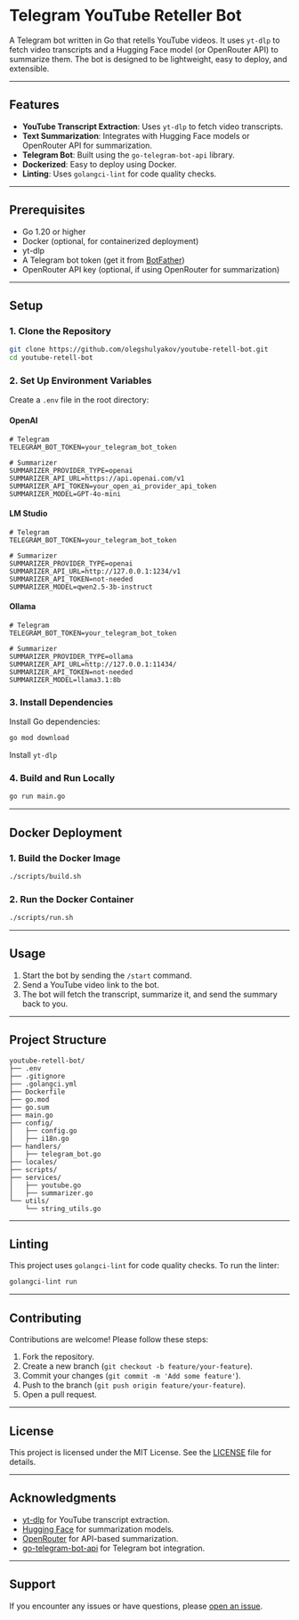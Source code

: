 # Telegram YouTube Reteller Bot

A Telegram bot written in Go that retells YouTube videos. It uses `yt-dlp` to fetch video transcripts and a Hugging Face model (or OpenRouter API) to summarize them. The bot is designed to be lightweight, easy to deploy, and extensible.

---

## Features

- **YouTube Transcript Extraction**: Uses `yt-dlp` to fetch video transcripts.
- **Text Summarization**: Integrates with Hugging Face models or OpenRouter API for summarization.
- **Telegram Bot**: Built using the `go-telegram-bot-api` library.
- **Dockerized**: Easy to deploy using Docker.
- **Linting**: Uses `golangci-lint` for code quality checks.

---

## Prerequisites

- Go 1.20 or higher
- Docker (optional, for containerized deployment)
- yt-dlp
- A Telegram bot token (get it from [BotFather](https://core.telegram.org/bots#botfather))
- OpenRouter API key (optional, if using OpenRouter for summarization)

---

## Setup

### 1. Clone the Repository

```bash
git clone https://github.com/olegshulyakov/youtube-retell-bot.git
cd youtube-retell-bot
```

### 2. Set Up Environment Variables

Create a `.env` file in the root directory:

#### OpenAI

```env
# Telegram
TELEGRAM_BOT_TOKEN=your_telegram_bot_token

# Summarizer
SUMMARIZER_PROVIDER_TYPE=openai
SUMMARIZER_API_URL=https://api.openai.com/v1
SUMMARIZER_API_TOKEN=your_open_ai_provider_api_token
SUMMARIZER_MODEL=GPT-4o-mini
```

#### LM Studio

```env
# Telegram
TELEGRAM_BOT_TOKEN=your_telegram_bot_token

# Summarizer
SUMMARIZER_PROVIDER_TYPE=openai
SUMMARIZER_API_URL=http://127.0.0.1:1234/v1
SUMMARIZER_API_TOKEN=not-needed
SUMMARIZER_MODEL=qwen2.5-3b-instruct
```

#### Ollama

```env
# Telegram
TELEGRAM_BOT_TOKEN=your_telegram_bot_token

# Summarizer
SUMMARIZER_PROVIDER_TYPE=ollama
SUMMARIZER_API_URL=http://127.0.0.1:11434/
SUMMARIZER_API_TOKEN=not-needed
SUMMARIZER_MODEL=llama3.1:8b
```

### 3. Install Dependencies

Install Go dependencies:

```bash
go mod download
```

Install `yt-dlp`

### 4. Build and Run Locally

```bash
go run main.go
```

---

## Docker Deployment

### 1. Build the Docker Image

```bash
./scripts/build.sh
```

### 2. Run the Docker Container

```bash
./scripts/run.sh
```

---

## Usage

1. Start the bot by sending the `/start` command.
2. Send a YouTube video link to the bot.
3. The bot will fetch the transcript, summarize it, and send the summary back to you.

---

## Project Structure

```
youtube-retell-bot/
├── .env
├── .gitignore
├── .golangci.yml
├── Dockerfile
├── go.mod
├── go.sum
├── main.go
├── config/
│   ├── config.go
│   ├── i18n.go
├── handlers/
│   ├── telegram_bot.go
├── locales/
├── scripts/
├── services/
│   ├── youtube.go
│   ├── summarizer.go
└── utils/
    └── string_utils.go
```

---

## Linting

This project uses `golangci-lint` for code quality checks. To run the linter:

```bash
golangci-lint run
```

---

## Contributing

Contributions are welcome! Please follow these steps:

1. Fork the repository.
2. Create a new branch (`git checkout -b feature/your-feature`).
3. Commit your changes (`git commit -m 'Add some feature'`).
4. Push to the branch (`git push origin feature/your-feature`).
5. Open a pull request.

---

## License

This project is licensed under the MIT License. See the [LICENSE](LICENSE) file for details.

---

## Acknowledgments

- [yt-dlp](https://github.com/yt-dlp/yt-dlp) for YouTube transcript extraction.
- [Hugging Face](https://huggingface.co/) for summarization models.
- [OpenRouter](https://openrouter.ai/) for API-based summarization.
- [go-telegram-bot-api](https://github.com/go-telegram-bot-api/telegram-bot-api) for Telegram bot integration.

---

## Support

If you encounter any issues or have questions, please [open an issue](https://github.com/olegshulyakov/youtube-retell-bot/issues).
